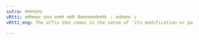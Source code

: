 ```yaml
---
sutra: शम्याष्ट्लञ्
vRtti: शमीशब्दाट् ट्लञ् प्रत्ययो भवति विकारावयवयोरर्थयोः । अञोपवादः ॥
vRtti_eng: The affix ट्लञ् comes in the sense of 'its modification or part', after the word शमी.

---
```

